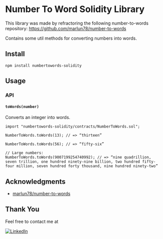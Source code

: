 # Number To Word Solidity Library

This library was made by refractoring the following number-to-words repository:
https://github.com/marlun78/number-to-words

Contains some util methods for converting numbers into words.

## Install
`npm install numbertowords-solidity`

## Usage

### API
#### `toWords(number)`
Converts an integer into words.
```solidity
import "numbertowords-solidity/contracts/NumberToWords.sol";

NumberToWords.toWords(13); // => “thirteen”

NumberToWords.toWords(56); // => “fifty-six”

// Large numbers:
NumberToWords.toWords(9007199254740992); // => “nine quadrillion, seven trillion, one hundred ninety-nine billion, two hundred fifty-four million, seven hundred forty thousand, nine hundred ninety-two”
```

## Acknowledgments
* [marlun78/number-to-words](https://github.com/marlun78/number-to-words)

## Thank You
Feel free to contact me at

[![LinkedIn][linkedin-shield]][linkedin-url]

<!-- MARKDOWN LINKS & IMAGES -->
<!-- https://www.markdownguide.org/basic-syntax/#reference-style-links -->
[linkedin-shield]: https://img.shields.io/badge/-LinkedIn-black.svg?style=for-the-badge&logo=linkedin&colorB=555
[linkedin-url]: https://www.linkedin.com/in/muhammad-yassin-abd-rahim-057683109/
